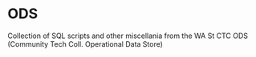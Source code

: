 ODS
===

Collection of SQL scripts and other miscellania from the WA St CTC ODS (Community Tech Coll. Operational Data Store)